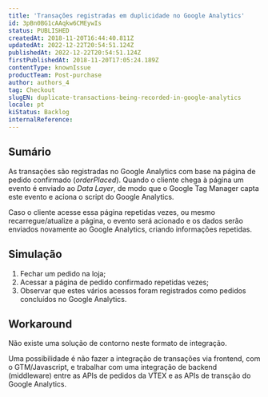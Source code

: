 ```yaml
---
title: 'Transações registradas em duplicidade no Google Analytics'
id: 3pBn0BG1cAAqkw6CMEywIs
status: PUBLISHED
createdAt: 2018-11-20T16:44:40.811Z
updatedAt: 2022-12-22T20:54:51.124Z
publishedAt: 2022-12-22T20:54:51.124Z
firstPublishedAt: 2018-11-20T17:05:24.189Z
contentType: knownIssue
productTeam: Post-purchase
author: authors_4
tag: Checkout
slugEN: duplicate-transactions-being-recorded-in-google-analytics
locale: pt
kiStatus: Backlog
internalReference: 
---
```


## Sumário

As transações são registradas no Google Analytics com base na página de pedido confirmado (_orderPlaced_). Quando o cliente chega à página um evento é enviado ao _Data Layer_, de modo que o Google Tag Manager capta este evento e aciona o script do Google Analytics.

Caso o cliente acesse essa página repetidas vezes, ou mesmo recarregue/atualize a página, o evento será acionado e os dados serão enviados novamente ao Google Analytics, criando informações repetidas.

## Simulação

1. Fechar um pedido na loja;
2. Acessar a página de pedido confirmado repetidas vezes;
3. Observar que estes vários acessos foram registrados como pedidos concluídos no Google Analytics.

## Workaround

Não existe uma solução de contorno neste formato de integração.

Uma possibilidade é não fazer a integração de transações via frontend, com o GTM/Javascript, e trabalhar com uma integração de backend (middleware) entre as APIs de pedidos da VTEX e as APIs de transção do Google Analytics.


